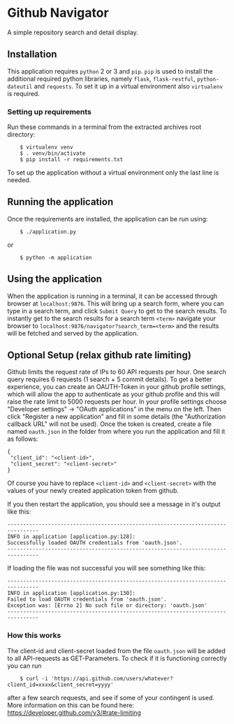 # Github Navigator

A simple repository search and detail display.

## Installation

This application requires `python` 2 or 3 and `pip`.
`pip` is used to install the additional required python libraries, namely `flask`, `flask-restful`, `python-dateutil` and `requests`.
To set it up in a virtual environment also `virtualenv` is required.

### Setting up requirements

Run these commands in a terminal from the extracted archives root directory:

```shell
    $ virtualenv venv
    $ . venv/bin/activate
    $ pip install -r requirements.txt
```

To set up the application without a virtual environment only the last line is needed.

## Running the application

Once the requirements are installed, the application can be run using:

```shell
    $ ./application.py
```

or

```shell
    $ python -m application
```

## Using the application

When the application is running in a terminal, it can be accessed through browser at `localhost:9876`.
This will bring up a search form, where you can type in a search term, and click `Submit Query` to get to the search results.
To instantly get to the search results for a search term `<term>` navigate your browser to `localhost:9876/navigator?search_term=<term>` and the results will be fetched and served by the application.

## Optional Setup (relax github rate limiting)

Github limits the request rate of IPs to 60 API requests per hour.
One search query requires 6 requests (1 search + 5 commit details).
To get a better experience, you can create an OAUTH-Token in your github profile settings, which will allow the app to authenticate as your github profile and this will raise the rate limit to 5000 requests per hour.
In your profile settings choose "Developer settings" -> "OAuth applications" in the menu on the left.
Then click "Register a new application" and fill in some details (the "Authorization callback URL" will not be used).
Once the token is created, create a file named `oauth.json` in the folder from where you run the application and fill it as follows:
```
{
 "client_id": "<client-id>",
 "client_secret": "<client-secret>"
}
```
Of course you have to replace `<client-id>` and `<client-secret>` with the values of your newly created application token from github.

If you then restart the application, you should see a message in it's output like this:
```
--------------------------------------------------------------------------------
INFO in application [application.py:128]:
Successfully loaded OAUTH credentials from 'oauth.json'.
--------------------------------------------------------------------------------
```

If loading the file was not successful you will see something like this:

```
--------------------------------------------------------------------------------
INFO in application [application.py:130]:
Failed to load OAUTH credentials from 'oauth.json'.
Exception was: [Errno 2] No such file or directory: 'oauth.json'
--------------------------------------------------------------------------------
```

### How this works

The client-id and client-secret loaded from the file `oauth.json` will be added to all API-requests as GET-Parameters.
To check if it is functioning correctly you can run
```shell
    $ curl -i 'https://api.github.com/users/whatever?client_id=xxxx&client_secret=yyyy'
```

after a few search requests, and see if some of your contingent is used.
More information on this can be found here: https://developer.github.com/v3/#rate-limiting
